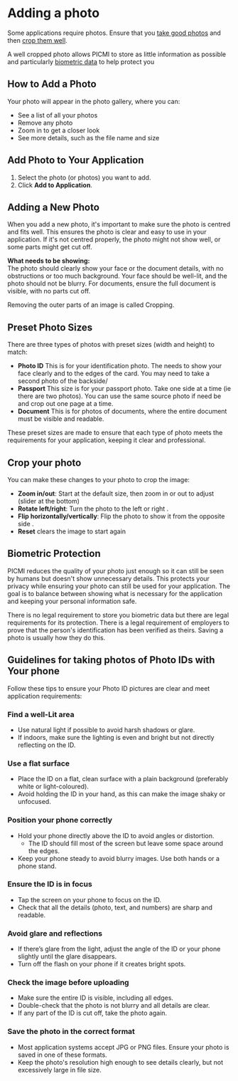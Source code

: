 # Adding a photo

Some applications require photos. Ensure that you [take good photos](#guidelines-for-taking-photos-of-photo-ids-with-your-phone) and then [crop them well](#adding-a-photo).

<prompt>

A well cropped photo allows PICMI to store as little information as possible and particularly [biometric data](#biometric-protection) to help protect you

</prompt>

## How to Add a Photo

Your photo will appear in the photo gallery, where you can:

- See a list of all your photos
- Remove any photo
- Zoom in to get a closer look
- See more details, such as the file name and size

## Add Photo to Your Application

1. Select the photo (or photos) you want to add.
2. Click **Add to Application**.

## Adding a New Photo

When you add a new photo, it's important to make sure the photo is centred and fits well. This ensures the photo is clear and easy to use in your application. If it's not centred properly, the photo might not show well, or some parts might get cut off.

**What needs to be showing:**  
The photo should clearly show your face or the document details, with no obstructions or too much background. Your face should be well-lit, and the photo should not be blurry. For documents, ensure the full document is visible, with no parts cut off.

<prompt>

Removing the outer parts of an image is called Cropping.

</prompt>

## Preset Photo Sizes

There are three types of photos with preset sizes (width and height) to match:

- **Photo ID** <span class="mdi mdi-card-account-details-outline"/> This is for your identification photo. The needs to show your face clearly and to the edges of the card. You may need to take a second photo of the backside/
- **Passport** <span class="mdi mdi-passport"/> This size is for your passport photo. Take one side at a time (ie there are two photos). You can use the same source photo if need be and crop out one page at a time.
- **Document** <span class="mdi mdi-cellphone-screenshot"/> This is for photos of documents, where the entire document must be visible and readable.

These preset sizes are made to ensure that each type of photo meets the requirements for your application, keeping it clear and professional.

## Crop your photo

You can make these changes to your photo to crop the image:

- **Zoom in/out**: Start at the default size, then zoom in or out to adjust (slider at the bottom)
- **Rotate left/right**: Turn the photo to the left <span class="mdi mdi-rotate-left"/> or right <span class="mdi mdi-rotate-right"/>.
- **Flip horizontally/vertically**: Flip the photo to show it from the opposite side <span class="mdi mdi-flip-horizontal"/> <span class="mdi mdi-flip-vertical"/>.
- **Reset** <span class="mdi mdi-close"/> clears the image to start again

## Biometric Protection

PICMI reduces the quality of your photo just enough so it can still be seen by humans but doesn't show unnecessary details. This protects your privacy while ensuring your photo can still be used for your application. The goal is to balance between showing what is necessary for the application and keeping your personal information safe.

<prompt>

There is no legal requirement to store you biometric data but there are legal requirements for its protection. There is a legal requirement of employers to prove that the person's identification has been verified as theirs. Saving a photo is usually how they do this.

</prompt>

## Guidelines for taking photos of Photo IDs with Your phone

Follow these tips to ensure your Photo ID pictures are clear and meet application requirements:


### Find a well-Lit area
- Use natural light if possible to avoid harsh shadows or glare.
- If indoors, make sure the lighting is even and bright but not directly reflecting on the ID.


### Use a flat surface
- Place the ID on a flat, clean surface with a plain background (preferably white or light-coloured).
- Avoid holding the ID in your hand, as this can make the image shaky or unfocused.


### Position your phone correctly
- Hold your phone directly above the ID to avoid angles or distortion.
    - The ID should fill most of the screen but leave some space around the edges.
- Keep your phone steady to avoid blurry images. Use both hands or a phone stand.


### Ensure the ID is in focus
- Tap the screen on your phone to focus on the ID.
- Check that all the details (photo, text, and numbers) are sharp and readable.


### Avoid glare and reflections
- If there’s glare from the light, adjust the angle of the ID or your phone slightly until the glare disappears.
- Turn off the flash on your phone if it creates bright spots.


### Check the image before uploading
- Make sure the entire ID is visible, including all edges.
- Double-check that the photo is not blurry and all details are clear.
- If any part of the ID is cut off, take the photo again.


### Save the photo in the correct format
- Most application systems accept JPG or PNG files. Ensure your photo is saved in one of these formats.
- Keep the photo's resolution high enough to see details clearly, but not excessively large in file size.
